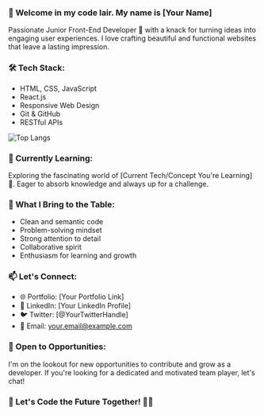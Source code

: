 ### 👋 Welcome in my code lair. My name is [Your Name]

Passionate Junior Front-End Developer 🚀 with a knack for turning ideas into engaging user experiences. I love crafting beautiful and functional websites that leave a lasting impression.

### 🛠️ Tech Stack:
- HTML, CSS, JavaScript
- React.js
- Responsive Web Design
- Git & GitHub
- RESTful APIs

![Top Langs](https://github-readme-stats.vercel.app/api/top-langs/?username=anuraghazra&layout=compact)

### 🌱 Currently Learning:
Exploring the fascinating world of [Current Tech/Concept You're Learning] 🚀. Eager to absorb knowledge and always up for a challenge.

### 🚀 What I Bring to the Table:
- Clean and semantic code
- Problem-solving mindset
- Strong attention to detail
- Collaborative spirit
- Enthusiasm for learning and growth

### 📫 Let's Connect:
- 🌐 Portfolio: [Your Portfolio Link]
- 💼 LinkedIn: [Your LinkedIn Profile]
- 🐦 Twitter: [@YourTwitterHandle]
- 📧 Email: your.email@example.com

### 🤝 Open to Opportunities:
I'm on the lookout for new opportunities to contribute and grow as a developer. If you're looking for a dedicated and motivated team player, let's chat!

### 🌟 Let's Code the Future Together! 🌈✨

<!--
**mewdev/mewdev** is a ✨ _special_ ✨ repository because its `README.md` (this file) appears on your GitHub profile.

Here are some ideas to get you started:

- 🔭 I’m currently working on ...
- 🌱 I’m currently learning ...
- 👯 I’m looking to collaborate on ...
- 🤔 I’m looking for help with ...
- 💬 Ask me about ...
- 📫 How to reach me: ...
- 😄 Pronouns: ...
- ⚡ Fun fact: ...
-->
